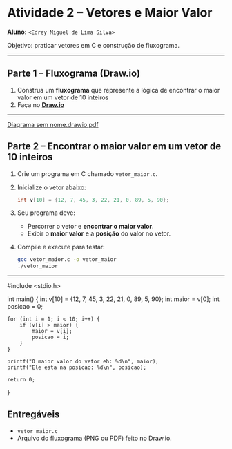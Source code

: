 # Atividade 2 – Vetores e Maior Valor

**Aluno:** `<Edrey Miguel de Lima Silva>`

Objetivo: praticar vetores em C e construção de fluxograma.

---

## Parte 1 – Fluxograma (Draw.io)

1. Construa um **fluxograma** que represente a lógica de encontrar o maior valor em um vetor de 10 inteiros
2. Faça no [**Draw.io**](https://app.diagrams.net) 


---
[Diagrama sem nome.drawio.pdf](https://github.com/user-attachments/files/22434576/Diagrama.sem.nome.drawio.pdf)

## Parte 2 – Encontrar o maior valor em um vetor de 10 inteiros

1. Crie um programa em C chamado `vetor_maior.c`.
2. Inicialize o vetor abaixo:
   ```c
   int v[10] = {12, 7, 45, 3, 22, 21, 0, 89, 5, 90};
   ```
3. Seu programa deve:
   - Percorrer o vetor e **encontrar o maior valor**.
   - Exibir o **maior valor** e a **posição** do valor no vetor.

4. Compile e execute para testar:
   ```bash
   gcc vetor_maior.c -o vetor_maior
   ./vetor_maior
   ```
---
#include <stdio.h>

int main() {
    int v[10] = {12, 7, 45, 3, 22, 21, 0, 89, 5, 90};
    int maior = v[0];
    int posicao = 0;

    for (int i = 1; i < 10; i++) {
        if (v[i] > maior) {
            maior = v[i];
            posicao = i;
        }
    }

    printf("O maior valor do vetor eh: %d\n", maior);
    printf("Ele esta na posicao: %d\n", posicao);

    return 0;
}


## Entregáveis

- `vetor_maior.c` 
- Arquivo do fluxograma (PNG ou PDF) feito no Draw.io.
